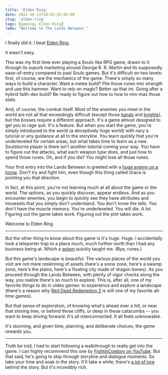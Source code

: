 ```yaml
---
title: 'Elden Ring'
date: 2022-10-11T10:01:25-05:00
slug: 'elden-ring'
tags: [gaming, Elden Ring]
lede: "Welcome to The Lands Between."
---
```


I finally did it. I beat [Elden Ring](https://en.bandainamcoent.eu/elden-ring/elden-ring).

It wasn't easy. 

This was my first time ever playing a Souls-like RPG game, drawn to it through its supurb marketing around George R. R. Martin and its supposedly ease-of-entry compared to past Souls games. But it's difficult on two levels: first, of course, are the mechanics of the game. There's simply so many ways to build a character. Want a melee build? Pile those runes into strength and use this hammer. Want to rely on magic? Better up that int. Going after a hybrid faith-dex build? Be ready to figure out how to how to min-max those stats.

And, of course, the combat itself. Most of the enemies you meet in the world are not all that exceedingly difficult (except those [hands](https://eldenring.wiki.fextralife.com/Fingercreeper) and [knights](https://eldenring.wiki.fextralife.com/Crucible+Knight)), but the bosses require a different approach. It's a game almost designed to get you to rage quit. It's a feature. But when you start the game, you're simply introduced to the world (a deceptively _huge_ world) with nary a tutorial or any guidance at all to the storyline. You learn quickly that you're underleveled for certain areas, but what takes time to learn as a new Soulsborne player is there isn't another tutorial coming your way. You have to figure out the attacks, what each weapon type does, and just how to spend those runes. Oh, and if you die? You might lose all those runes. 

Your first entry into the Lands Between is greeted with a [huge enemy on a horse](https://eldenring.wiki.fextralife.com/Tree+Sentinel). Don't try and fight him, even though this thing called Grace is pointing you that direction.

In fact, at this point, you're not learning much at all about the game or the world. The options, as you quickly discover, appear endless. And as you encounter enemies, you begin to quickly see they have attributes and movesets that you simply don't understand. You don't know the tells. You don't have the muscle memory. You're underleveled. You will die. A lot. Figuring out the game takes work. Figuring out the plot takes work.

Welcome to Elden Ring. 

---

But the other thing to know about this game is it's huge. Huge. I accidentally took a teleporter trap to a place much, much further north than I had any business being at. Which a [golem](https://eldenring.wiki.fextralife.com/Golem) quickly taught me. (Bye, runes.)

But this game's landscape is beautiful. The various places of the world you visit are not mere reskinning of assets (here's a snow zone, here's a swamp zone, here's the plains, here's a floating city made of dragon bones). As you proceed through the Lands Between, with plenty of vigor checks along the way, you realize there's _so much_ to explore. This is, after all, one of my favorite things to do in video games: to experience and explore a landscape (there's a reason why [Red Dead Redemption 2](https://www.rockstargames.com/reddeadredemption2/restricted-content/agegate/form?redirect=https%3A%2F%2Fwww.rockstargames.com%2Freddeadredemption2%2F&options=&locale=en_us) is still one of my favorite all-time games). 

But that sense of exploration, of knowing what's ahead over a hill, or near that shining tree, or behind those cliffs, or deep in these catacombs -- you want to keep driving forward. It's all interconnected. It all feels unknowable.

It's stunning, and given time, planning, and deliberate choices, the game rewards you.

---

Truth be told, I had to start following a walkthrough to really get into the game. I can highly recommend this one by [FightinCowboy on YouTube](https://www.youtube.com/watch?v=PN7YFKHOR9Y&list=PL7RtZMiaOk8gdRf130w4gFYyhstL-5VRh). But that said, he's going to skip through storyline and dialogue moments. So take your time and soak in the story. It'll take a while; there's [a lot of lore](https://www.youtube.com/watch?v=DYDs_Inzkz4&list=PLWLedd0Zw3c6-pVaCxtqkUtBGDOU2nw1Z) behind the story. But it's incredibly rich. 